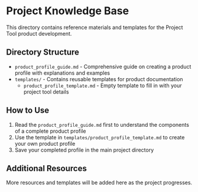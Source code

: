 # Project Knowledge Base

This directory contains reference materials and templates for the Project Tool product development.

## Directory Structure

- `product_profile_guide.md` - Comprehensive guide on creating a product profile with explanations and examples
- `templates/` - Contains reusable templates for product documentation
  - `product_profile_template.md` - Empty template to fill in with your project tool details

## How to Use

1. Read the `product_profile_guide.md` first to understand the components of a complete product profile
2. Use the template in `templates/product_profile_template.md` to create your own product profile
3. Save your completed profile in the main project directory

## Additional Resources

More resources and templates will be added here as the project progresses.